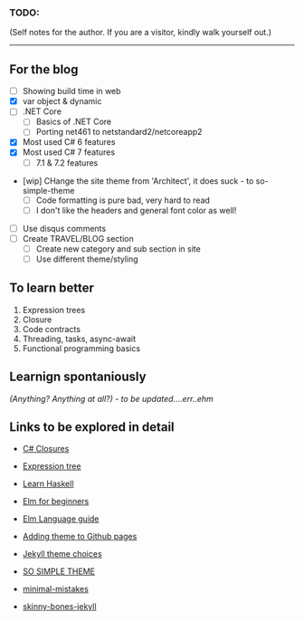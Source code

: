 ### TODO:
(Self notes for the author. If you are a visitor, kindly walk yourself out.)

----

## For the blog
[comment]: # (This is a GitHub specific syntax for todo or task lists)

- [ ] Showing build time in web
- [x] var object & dynamic
- [ ] .NET Core
  - [ ] Basics of .NET Core
  - [ ] Porting net461 to netstandard2/netcoreapp2
- [x] Most used C# 6 features
- [x] Most used C# 7 features
  - [ ] 7.1 & 7.2 features
- [wip] CHange the site theme from 'Architect', it does suck - to so-simple-theme
  - [ ] Code formatting is pure bad, very hard to read
  - [ ] I don't like the headers and general font color as well!
- [ ] Use disqus comments
- [ ] Create TRAVEL/BLOG section
  - [ ] Create new category and sub section in site
  - [ ] Use different theme/styling

## To learn better

1. Expression trees
2. Closure
3. Code contracts
4. Threading, tasks, async-await
5. Functional programming basics


## Learnign spontaniously
*(Anything? Anything at all?) - to be updated....err..ehm*

## Links to be explored in detail

* [C# Closures](http://csharpindepth.com/Articles/Chapter5/Closures.aspx)
* [Expression tree](https://blogs.msdn.microsoft.com/charlie/2008/01/31/expression-tree-basics/)

* [Learn Haskell]( http://learnyouahaskell.com/chapters)
* [Elm for beginners](https://courses.knowthen.com/p/elm-for-beginners)
* [Elm Language guide](https://guide.elm-lang.org/)

* [Adding theme to Github pages](https://help.github.com/articles/adding-a-jekyll-theme-to-your-github-pages-site/)
* [Jekyll theme choices](https://github.com/topics/jekyll-theme)
* [SO SIMPLE THEME](https://mmistakes.github.io/so-simple-theme/theme-setup/)
* [minimal-mistakes](https://github.com/mmistakes/minimal-mistakes)
* [skinny-bones-jekyll](https://github.com/mmistakes/skinny-bones-jekyll)
